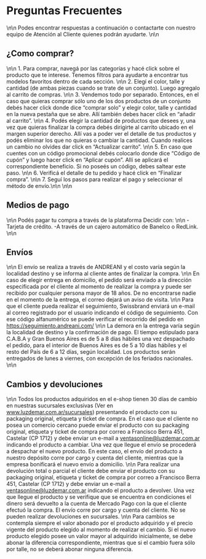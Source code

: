 # Preguntas Frecuentes
\n\n
Podes encontrar respuestas a continuación o contactarte con nuestro equipo de Atención al Cliente quienes podrán ayudarte.
\n\n
## ¿Como comprar? 
\n\n 1. Para comprar, navegá por las categorías y hacé click sobre el producto que te interese. Tenemos filtros para ayudarte a encontrar tus modelos favoritos dentro de cada sección. \n\n 2. Elegí el color, talle y cantidad (de ambas piezas cuando se trate de un conjunto). Luego agregalo al carrito de compras. \n\n 3. Vendemos todo por separado. Entonces, en el caso que quieras comprar sólo uno de los dos productos de un conjunto debés hacer click donde dice “comprar solo” y elegir color, talle y cantidad en la nueva pestaña que se abre. Allí también debes hacer click en “añadir al carrito”. \n\n 4. Podés elegir la cantidad de productos que desees y, una vez que quieras finalizar la compra debés dirigirte al carrito ubicado en el margen superior derecho. Allí vas a poder ver el detalle de tus productos y podés eliminar los que no quieras o cambiar la cantidad. Cuando realices un cambio no olvides dar click en “Actualizar carrito”. \n\n 5.  En caso que cuentes con un código promocional debés colocarlo donde dice “Código de cupón” y luego hacer click en “Aplicar cupón”. Allí se aplicará el correspondiente beneficio. Si no poseés un código, debes saltear este paso. \n\n 6.  Verificá el detalle de tu pedido y hacé click en “Finalizar compra”. \n\n 7.  Seguí los pasos para realizar el pago y seleccionar el método de envío.\n\n
\n\n
## Medios de pago
\n\n
Podés pagar tu compra a través de la plataforma Decidir con:
\n\n
-Tarjeta de crédito.
-A través de un cajero automático de Banelco o RedLink.
\n\n
## Envíos
\n\n
El envío se realiza a través de ANDREANI y el costo varía según la localidad destino y se informa al cliente antes de finalizar la compra.
\n\n
En caso de elegir entrega en domicilio, el pedido será enviado a la dirección especificada por el cliente al momento de realizar la compra y puede ser recibido por cualquier persona mayor de 18 años. De no encontrarse nadie en el momento de la entrega, el correo dejará un aviso de visita.
\n\n
Para que el cliente pueda realizar el seguimiento, Swissbrand enviará un e-mail al correo registrado por el usuario indicando el código de seguimiento. Con ese código alfanumérico se puede verificar el recorrido del pedido en https://seguimiento.andreani.com/
\n\n
La demora en la entrega varía según la localidad de destino y la confirmación de pago. El tiempo estipulado para C.A.B.A y Gran Buenos Aires es de 5 a 8 días hábiles una vez despachado el pedido, para el interior de Buenos Aires es de 5 a 10 días hábiles y el resto del País de 6 a 12 días, según localidad. Los productos serán entregados de lunes a viernes, con excepción de los feriados nacionales.
\n\n
## Cambios y devoluciones
\n\n
Todos los productos adquiridos en el e-shop tienen 30 días de cambio en nuestras sucursales exclusivas (Ver en www.luzdemar.com.ar/sucursales) presentando el producto con su packaging original, etiqueta y ticket de compra. En el caso que el cliente no posea un comercio cercano puede enviar el producto con su packaging original, etiqueta y ticket de compra por correo a Francisco Berra 451, Castelar (CP 1712) y debe enviar un e-mail a ventasonline@luzdemar.com.ar indicando el producto a cambiar. Una vez que llegue el envío se procederá a despachar el nuevo producto. En este caso, el envío del producto a nuestro depósito corre por cargo y cuenta del cliente, mientras que la empresa bonificará el nuevo envío a domicilio.
\n\n
Para realizar una devolución total o parcial el cliente debe enviar el producto con su packaging original, etiqueta y ticket de compra por correo a Francisco Berra 451, Castelar (CP 1712) y debe enviar un e-mail a ventasonline@luzdemar.com.ar indicando el producto a devolver. Una vez que llegue el producto y se verifique que se encuentra en condiciones el dinero será devuelto a la cuenta de Mercado Pago con la que el cliente efectuó la compra. El envío corre por cargo y cuenta del cliente. No se pueden realizar devoluciones en sucursales.
\n\n
Para cambios se contempla siempre el valor abonado por el producto adquirido y el precio vigente del producto elegido al momento de realizar el cambio. Si el nuevo producto elegido posee un valor mayor al adquirido inicialmente, se debe abonar la diferencia correspondiente, mientras que si el cambio fuera sólo por talle, no se deberá abonar ninguna diferencia.